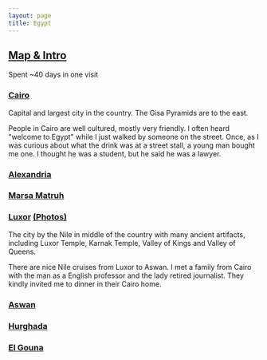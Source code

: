 ```yaml
---
layout: page
title: Egypt
---
```


## [Map & Intro](https://goo.gl/maps/XhQ3UmFpAVtNVyreA)

Spent ~40 days in one visit

### [Cairo](https://goo.gl/maps/N5jGHH3pyoZ22y4p7)  
Capital and largest city in the country.  The Gisa Pyramids are to the east.

People in Cairo are well cultured, mostly very friendly.  I often heard "welcome to Egypt" while I just walked by someone on the street.  Once, as I was curious about what the drink was at a street stall, a young man bought me one.  I thought he was a student, but he said he was a lawyer.

### [Alexandria](https://goo.gl/maps/Ntp32E67EqiSTbpN8)  

### [Marsa Matruh](https://goo.gl/maps/DjEkwh1jA8U2TGho7)  

### [Luxor](https://goo.gl/maps/FfrdmtnzQEeaoXLu5) [(Photos)](https://photos.app.goo.gl/gH7Er5EBAZmd2LAj6)
The city by the Nile in middle of the country with many ancient artifacts, including Luxor Temple, Karnak Temple, Valley of Kings and Valley of Queens.

There are nice Nile cruises from Luxor to Aswan.  I met a family from Cairo with the man as a English professor and the lady retired journalist.  They kindly invited me to dinner in their Cairo home.

### [Aswan](https://goo.gl/maps/Mj8h64w24kmCaJn66)

### [Hurghada](https://goo.gl/maps/N6oQh2SuHdCmB85z7)  

### [El Gouna](https://goo.gl/maps/D2d6DudauN9S8SUY6)
